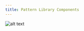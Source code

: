 ```yaml
---
title: Pattern Library Components
---
```


![alt text](/images/patterns/patterns-page-components.png "Pattern Library Page 1")
